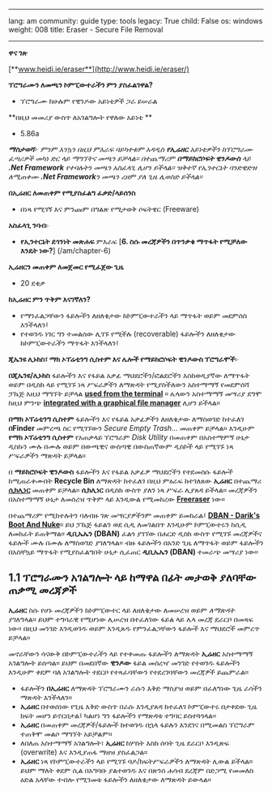 

---

lang: am
community: guide
type: tools
legacy: True
child: False
os: windows
weight: 008
title: Eraser - Secure File Removal

---

**ዋና ገጽ**  

[**www.heidi.ie/eraser**](http://www.heidi.ie/eraser/) 



**ፕሮግራሙን ለመጫን ኮምፒውተራችን ምን ያስፈልገዋል?**

- ፕሮግራሙ ከሁሉም የዊንዶው አይነቴዎች ጋራ ይሠራል 


**በዚህ መመሪያ ውስጥ ለአገልግሎት የዋለው አይነቴ **

- 5.86a <br>


***ማስታወሻ**፦  ምንም እንኳን በዚህ ምእራፍ ባይካተቱም አዳዲስ **የኢሬዘር** አይነቴዎችን ከፕሮግራሙ ፈጣሪዎች መካነ ድር ላይ ማግኘትና መጫን ይቻላል። በተጨማሪም **በማይክሮሶፍት ዊንዶውስ** ላይ **.Net Framework** የተባሉትን መጫን አስፈላጊ ሊሆን ይችላል።  ዝቅተኛ የኢንተርኔት ባንድዊድዝ ለሚጠቀሙ **.Net Framework**ን መጫን ረዘም ያለ ጊዜ ሊወስድ ይችላል።*



**በኢሬዘር ለመጠቀም የሚያስፈልግ ፈቃድ/ላይሰንስ**

- በነጻ የሚገኝ እና ምንጩም በግልጽ የሚታወቅ ሶፍትዌር (Freeware) 



**አስፈላጊ ንባብ**፦
- **የኢንተርኔት ደኅንነት መጽሐፍ** ምእራፍ [**6. ስሱ መረጃዎችን በጥንቃቄ ማጥፋት የሚቻለው እንዴት ነው?**] (/am/chapter-6)

**ኢሬዘርን መጠቀም ለመጀመር የሚፈጀው ጊዜ**
- 20 ደቂቃ



**ከኢሬዘር ምን ጥቅም እናገኛለን?**

- የማንፈልጋቸውን ፋይሎችን ለዘለቄታው ከኮምፒውተራችን ላይ ማጥፋት ወይም መደምሰስ እንችላለን፤ 
- የተወገዱ ነገር ግን ተመልሰው ሊገኙ የሚችሉ (recoverable) ፋይሎችን ለዘለቄታው ከኮምፒውተራችን ማጥፋት እንችላለን፤



**ጂኤንዩ ሊኑክስ፣ ማክ ኦፕሬቲንግ ሲስተም እና ሌሎች የማይክሮሶፍት ዊንዶውስ ፕሮግራሞች**፦


**በጂኤንዩ/ሊኑክስ** ፋይሎችን እና የፋይል አቃፊ ማህደሮችን/ፎልደሮችን እስከወዲያኛው ለማጥፋት ወይም በዲስክ ላይ የሚገኙ ነጻ ሥፍራዎችን ለማጽዳት የሚያስችለውን አስተማማኝ የመደምሰሻ ፓኬጅ  እዚህ ማግኘት ይቻላል [**used from the terminal**](http://www.ghacks.net/2010/08/26/securely-delete-files-with-secure-delete/) ። ሌላውን አስተማማኝ መሣሪያ ደግሞ  ከዚህ ምንጭ [**integrated with a graphical file manager**](http://techthrob.com/2010/07/07/adding-a-secure-delete-option-to-nautilus-file-manager-in-linux/) ሊሆን ይችላል።

**በማክ ኦፕሬቲንግ ሲስተም**  ፋይሎችን እና የፋይል አቃፊዎችን ለዘለቄታው ለማስወገድ ከተፈለገ **በFinder** መምረጫ ስር የሚገኘውን *Secure Empty Trash...* መጠቀም ይቻላል። እንዲሁም **የማክ ኦፕሬቲንግ ሲስተም** የአጠቃላይ ፕሮግራም *Disk Utility* በመጠቀም በአስተማምኝ ሁኔታ ዲስኩን ሙሉ በሙሉ  ወይም በውጫዊና ውስጣዊ በውስጠኛውም ዲስኮች ላይ የሚገኙ ነጻ ሥፍራዎችን ማጽዳት ይቻላል። 


በ **ማይክሮሶፍት ዊንዶውስ** ፋይሎችን እና የፋይል አቃፊዎ ማህደሮችን የተደመሰሱ ፋይሎች ከሚጠራቀሙበት **Recycle Bin** ለማጽዳት ከተፈለገ በዚህ ምዕራፍ ከተገለጸው **ኢሬዘር** በተጨማሪ [**ሲክሊነር**](/am/ccleaner) መጠቀም ይቻላል። **ሲክሊነር** በዲስክ ውስጥ ያለን ነጻ ሥፍራ ሊያጸዳ ይችላል። መረጃዎችን በአስተማማኝ ሁኔታ ለመሰረዝ ጥቅም ላይ እንዲውል የሚመከረው [**Freeraser**](http://www.freeraser.com/) ነው።


በተጨማሪም የሚከተሉትን ባለብዙ ገጽ መሣርያዎችንም መጠቀም ይመከራል፤ [**DBAN - Darik's Boot And Nuke**](http://www.dban.org/)። ይህ ፓኬጅ ፋይልን ወደ ሲዲ ለመገልበጥ እንዲሁም ኮምፒውተሩን ከሲዲ  ለመክፈት ይጠቅማል። **ዲቢኤኤን (DBAN)** ፈልጎ ያገኘው በሐርድ ዲስክ ውስጥ የሚገኙ መረጃዎችና ፋይሎች ሙሉ በሙሉ ለማስወገድ ያገለግላል። ብዙ ፋይሎችን በአንድ ጊዜ ለማጥፋት ወይም ፋይሎችን በአስቸኳይ ማጥፋት የሚያስፈልግበት ሁኔታ ሲፈጠር **ዲቢኤኤን (DBAN)** ተመራጭ መሣሪያ ነው።



## 1.1 ፕሮግራሙን አገልግሎት ላይ ከማዋል በፊት መታወቅ ያለባቸው ጠቃሚ መረጃዎች ##

**ኢሬዘር** ስሱ የሆኑ መረጃዎችን ከኮምፒውተር ላይ ለዘለቄታው ለመሠረዝ ወይም *ለማጽዳት* ያገለግላል። ይህም ተግባራዊ የሚሆነው ሊሠረዝ በተፈለገው ፋይል ላይ ሌላ መረጃ ደራርቦ በመጻፍ ነው። በዚህ መንገድ እንዲወገዱ ወይም እንዲጸዱ የምንፈልጋቸውን ፋይሎች እና ማህደሮች መምረጥ ይቻላል። 

መኖራቸውን ሳናውቅ በኮምፒውተራችን ላይ የተቀመጡ ፋይሎችን ለማጽዳት **ኢሬዘር** አስተማማኝ አገልግሎት ይሰጣል። ይህም በመደበኛው **ዊንዶው** ፋይል መሰረዣ መንገድ የተወገዱ ፋይሎችን እንዲሁም ቀደም ባለ አገልግሎት ተደርቦ የተጻፈባቸውን የተደረገባቸውን መረጃዎች ይጨምራል። 

- ፋይሎችን **በኢሬዘር** ለማጽዳት ፕሮግራሙን ራሱን እቅድ ማስያዝ ወይም በፈለግነው ጊዜ ራሳችን ማጽዳት እንችላለን።
- **ኢሬዘር** በተወሰነው የጊዜ እቅድ ውስጥ በራሱ እንዲያጸዳ ከተፈለገ ኮምፒውተሩ በታቀደው ጊዜ ክፍት መሆን ይኖርበታል፤ ካልሆነ ግን ፋይሎችን የማጽዳቱ ተግባር ይስተጓጎላል። 
- **ኢሬዘር** በመጠቀም መረጃዎች/ፋይሎች ከተወገዱ በኋላ ፋይሉን እንደገና በሚመልስ ፕሮግራም ተጠቅሞ መልሶ ማግኘት አይቻልም።
- ለበለጠ አስተማማኝ አገልግሎት፣  **ኢሬዘር** ከሦስት እስከ ሰባት ጊዜ ደራርቦ እንዲጽፍ (overwrite) እና እንዲያጠፋ ማዘዝ ያስፈልጋል።
- **ኢሬዘር** ነጻ የኮምፒውተራችን ላይ የሚገኙ ባዶ/ክፍትሥፍራዎችን ለማጽዳት ሊውል ይችላል። ይህም ማለት ቀደም ሲል  በአግባቡ ያልተወገዱ እና በጽንሰ ሐሳብ ደረጃም በድጋሚ የመመለስ ዕድል አላቸው ተብሎ የሚገመቱ ፋይሎችን ለዘለቄታው ለማጽዳት ይውላል።

